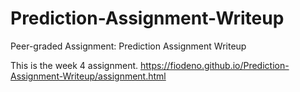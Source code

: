 # Prediction-Assignment-Writeup
Peer-graded Assignment: Prediction Assignment Writeup

This is the week 4 assignment.
https://fiodeno.github.io/Prediction-Assignment-Writeup/assignment.html
